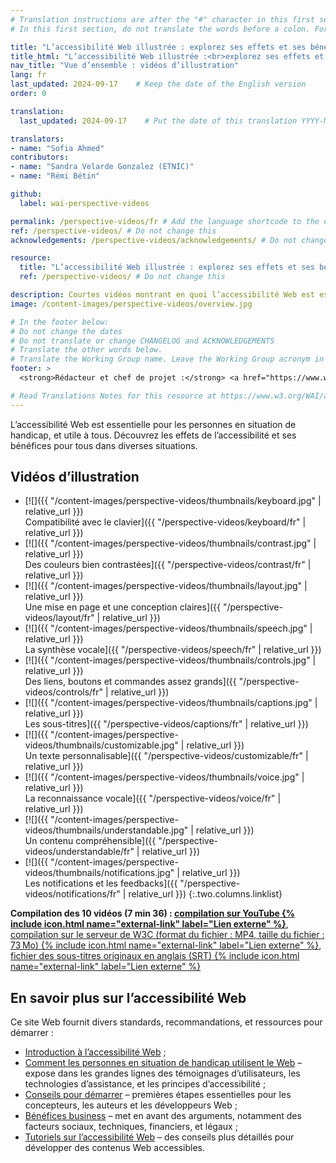 ```yaml
---
# Translation instructions are after the "#" character in this first section. They are comments that do not show up in the web page. You do not need to translate the instructions after "#".
# In this first section, do not translate the words before a colon. For example, do not translate "title:". Do translate the text after "title:"

title: "L’accessibilité Web illustrée : explorez ses effets et ses bénéfices pour tous"
title_html: "L’accessibilité Web illustrée :<br>explorez ses effets et ses bénéfices pour tous"
nav_title: "Vue d’ensemble : vidéos d’illustration"
lang: fr
last_updated: 2024-09-17    # Keep the date of the English version
order: 0

translation:
  last_updated: 2024-09-17    # Put the date of this translation YYYY-MM-DD (with month in the middle)

translators:
- name: "Sofia Ahmed"
contributors:
- name: "Sandra Velarde Gonzalez (ETNIC)"
- name: "Rémi Bétin"

github:
  label: wai-perspective-videos

permalink: /perspective-videos/fr # Add the language shortcode to the end, with no slash at the end. For example /path/to/file/fr
ref: /perspective-videos/ # Do not change this
acknowledgements: /perspective-videos/acknowledgements/ # Do not change this

resource:
  title: "L’accessibilité Web illustrée : explorez ses effets et ses bénéfices pour tous"
  ref: /perspective-videos/ # Do not change this

description: Courtes vidéos montrant en quoi l’accessibilité Web est essentielle pour les personnes en situation de handicap et utile pour tous dans diverses situations.
image: /content-images/perspective-videos/overview.jpg

# In the footer below:
# Do not change the dates
# Do not translate or change CHANGELOG and ACKNOWLEDGEMENTS
# Translate the other words below.
# Translate the Working Group name. Leave the Working Group acronym in English.
footer: >
  <strong>Rédacteur et chef de projet :</strong> <a href="https://www.w3.org/People/shadi">Shadi Abou-Zahra</a>. Développé par le <a href="https://www.w3.org/WAI/EO/">Groupe de travail Éducation et Promotion</a> avec le soutien du projet <a href="https://www.w3.org/WAI/DEV/">WAI-DEV</a>, co-financé par la Commission européenne (CE). ACKNOWLEDGEMENTS.</p>

# Read Translations Notes for this resource at https://www.w3.org/WAI/about/translating/resources/resource-specific-instructions/
---
```


L’accessibilité Web est essentielle pour les personnes en situation de handicap, et utile à tous. Découvrez les effets de l’accessibilité et ses bénéfices pour tous dans diverses situations.

## Vidéos d’illustration

-   [![]({{ "/content-images/perspective-videos/thumbnails/keyboard.jpg" | relative_url }})<br>Compatibilité avec le clavier]({{ "/perspective-videos/keyboard/fr" | relative_url }})
-   [![]({{ "/content-images/perspective-videos/thumbnails/contrast.jpg" | relative_url }})<br>Des couleurs bien contrastées]({{ "/perspective-videos/contrast/fr" | relative_url }})
-   [![]({{ "/content-images/perspective-videos/thumbnails/layout.jpg" | relative_url }})<br>Une mise en page et une conception claires]({{ "/perspective-videos/layout/fr" | relative_url }})
-   [![]({{ "/content-images/perspective-videos/thumbnails/speech.jpg" | relative_url }})<br>La synthèse vocale]({{ "/perspective-videos/speech/fr" | relative_url }})
-   [![]({{ "/content-images/perspective-videos/thumbnails/controls.jpg" | relative_url }})<br>Des liens, boutons et commandes assez grands]({{ "/perspective-videos/controls/fr" | relative_url }})
-   [![]({{ "/content-images/perspective-videos/thumbnails/captions.jpg" | relative_url }})<br>Les sous-titres]({{ "/perspective-videos/captions/fr" | relative_url }})
-   [![]({{ "/content-images/perspective-videos/thumbnails/customizable.jpg" | relative_url }})<br>Un texte personnalisable]({{ "/perspective-videos/customizable/fr" | relative_url }})
-   [![]({{ "/content-images/perspective-videos/thumbnails/voice.jpg" | relative_url }})<br>La reconnaissance vocale]({{ "/perspective-videos/voice/fr" | relative_url }})
-   [![]({{ "/content-images/perspective-videos/thumbnails/understandable.jpg" | relative_url }})<br>Un contenu compréhensible]({{ "/perspective-videos/understandable/fr" | relative_url }})
-   [![]({{ "/content-images/perspective-videos/thumbnails/notifications.jpg" | relative_url }})<br>Les notifications et les feedbacks]({{ "/perspective-videos/notifications/fr" | relative_url }})
{:.two.columns.linklist}

**Compilation des 10 vidéos (7&nbsp;min&nbsp;36)&nbsp;: [compilation sur YouTube {% include icon.html name="external-link" label="Lien externe" %}](https://www.youtube.com/watch?v=3f31oufqFSM)**, [compilation sur le serveur de W3C (format du fichier&nbsp;: MP4, taille du fichier&nbsp;: 73 Mo) {% include icon.html name="external-link" label="Lien externe" %}](https://media.w3.org/wai/perspective-videos/compilation.mp4), [fichier des sous-titres originaux en anglais (SRT) {% include icon.html name="external-link" label="Lien externe" %}](https://media.w3.org/wai/perspective-videos/compilation.srt)

## En savoir plus sur l’accessibilité Web

Ce site Web fournit divers standards, recommandations, et ressources pour démarrer :

-   [Introduction à l’accessibilité Web](/fundamentals/accessibility-intro/) ;
-   [Comment les personnes en situation de handicap utilisent le Web](/people-use-web/) – expose dans les grandes lignes des témoignages d’utilisateurs, les technologies d’assistance, et les principes d’accessibilité ;
-   [Conseils pour démarrer](/tips/) – premières étapes essentielles pour les concepteurs, les auteurs et les développeurs Web ;
-   [Bénéfices business](/business-case/) – met en avant des arguments, notamment des facteurs sociaux, techniques, financiers, et légaux ;
-   [Tutoriels sur l’accessibilité Web](/tutorials/) – des conseils plus détaillés pour développer des contenus Web accessibles.
